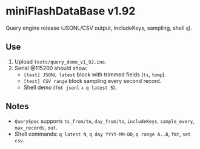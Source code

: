 # miniFlashDataBase v1.92

Query engine release (JSONL/CSV output, includeKeys, sampling, shell `q`).

## Use

1. Upload `tests/query_demo_v1_92.ino`.
2. Serial @115200 should show:
   - `[test] JSONL latest` block with trimmed fields (`ts`, `temp`).
   - `[test] CSV range` block sampling every second record.
   - Shell demo (`fmt jsonl` + `q latest 5`).

## Notes
- `QuerySpec` supports `ts_from/to`, `day_from/to`, `includeKeys`, `sample_every`, `max_records`, `out`.
- Shell commands: `q latest N`, `q day YYYY-MM-DD`, `q range A..B`, `fmt`, `set csv`.

